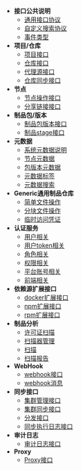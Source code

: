 - **接口公共说明**
  - [通用接口协议](/apidoc/common/common.md)
  - [自定义搜索协议](/apidoc/common/search.md)
  - [事件类型](/apidoc/common/event.md)
- **项目/仓库**
  - [项目接口](/apidoc/repo/project.md)
  - [仓库接口](/apidoc/repo/repository.md)
  - [代理源接口](/apidoc/repo/proxy-channel.md)
  - [仓库同步接口](/apidoc/replication/replication.md)
- **节点**
  - [节点操作接口](/apidoc/node/node.md)
  - [分享链接接口](/apidoc/node/share.md)
- **制品包/版本**
  - [制品包版本接口](/apidoc/package/package.md)
  - [制品stage接口](/apidoc/package/stage.md)
- **元数据**
  - [系统元数据说明](/apidoc/metadata/system-metadata.md)
  - [节点元数据](/apidoc/metadata/node-metadata.md)
  - [包版本元数据](/apidoc/metadata/package-version-metadata.md)
  - [元数据标签](/apidoc/metadata/label.md)
  - [元数据搜索](/apidoc/metadata/search.md)
- **Generic通用制品仓库**
  - [简单文件操作](/apidoc/generic/simple.md)
  - [分块文件操作](/apidoc/generic/block.md)
  - [临时访问凭证](/apidoc/generic/temporary-access.md)
- **认证服务**
  - [用户相关](/apidoc/auth/user.md)
  - [用户token相关](/apidoc/auth/token.md)
  - [角色相关](/apidoc/auth/role.md)
  - [权限相关](/apidoc/auth/permission.md)
  - [平台账号相关](/apidoc/auth/account.md)
  - [前端相关](/apidoc/auth/ext.md)
- **依赖源扩展接口**
  - [docker扩展接口](/apidoc/registry/docker.md)
  - [npm扩展接口](/apidoc/registry/npm.md)
  - [rpm扩展接口](/apidoc/registry/rpm.md)
- **制品分析**
  - [许可证扫描](/apidoc/scanner/license.md)
  - [扫描器管理](/apidoc/scanner/scanner.md)
  - [扫描](/apidoc/scanner/scan.md)
  - [扫描报告](/apidoc/scanner/report.md)
- **WebHook**
  - [webhook接口](/apidoc/webhook/webhook.md)
  - [webhook消息](/apidoc/webhook/payload.md)
- **同步接口**
  - [集群管理接口](/apidoc/replication/cluster-node.md)
  - [集群同步接口](/apidoc/replication/replication.md)
  - [分发接口](/apidoc/replication/remote-replication.md)
  - [同步执行日志接口](/apidoc/replication/record.md)
- **审计日志**
  - [审计日志接口](/apidoc/log/log.md)
- **Proxy**
  - [Proxy接口](/apidoc/proxy/proxy.md)